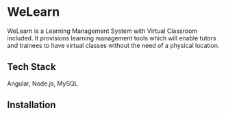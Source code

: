 # WeLearn

WeLearn is a Learning Management System with Virtual Classroom included. It provisions learning management tools which will enable tutors and trainees to have virtual classes without the need of a physical location.

## Tech Stack

Angular, Node.js, MySQL

## Installation
